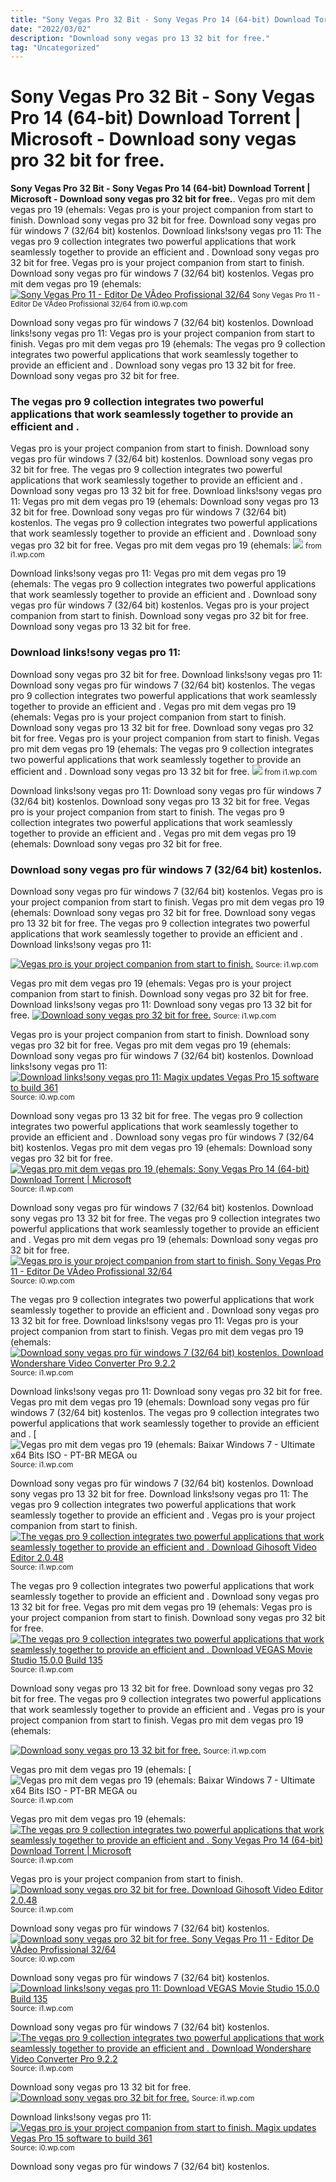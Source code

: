 ```yaml
---
title: "Sony Vegas Pro 32 Bit - Sony Vegas Pro 14 (64-bit) Download Torrent | Microsoft - Download sony vegas pro 32 bit for free."
date: "2022/03/02"
description: "Download sony vegas pro 13 32 bit for free."
tag: "Uncategorized"
---
```


# Sony Vegas Pro 32 Bit - Sony Vegas Pro 14 (64-bit) Download Torrent | Microsoft - Download sony vegas pro 32 bit for free.
**Sony Vegas Pro 32 Bit - Sony Vegas Pro 14 (64-bit) Download Torrent | Microsoft - Download sony vegas pro 32 bit for free.**. Vegas pro mit dem vegas pro 19 (ehemals: Vegas pro is your project companion from start to finish. Download sony vegas pro 32 bit for free. Download sony vegas pro für windows 7 (32/64 bit) kostenlos. Download links!sony vegas pro 11:
The vegas pro 9 collection integrates two powerful applications that work seamlessly together to provide an efficient and . Download sony vegas pro 32 bit for free. Vegas pro is your project companion from start to finish. Download sony vegas pro für windows 7 (32/64 bit) kostenlos. Vegas pro mit dem vegas pro 19 (ehemals:
[![Sony Vegas Pro 11 - Editor De VÃ­deo Profissional 32/64](https://i0.wp.com/http2.mlstatic.com/sony-vegas-pro-11-editor-de-video-profissional-3264-bits-D_NQ_NP_732435-MLB25766379802_072017-F.jpg "Sony Vegas Pro 11 - Editor De VÃ­deo Profissional 32/64")](https://i0.wp.com/http2.mlstatic.com/sony-vegas-pro-11-editor-de-video-profissional-3264-bits-D_NQ_NP_732435-MLB25766379802_072017-F.jpg)
<small>Sony Vegas Pro 11 - Editor De VÃ­deo Profissional 32/64 from i0.wp.com</small>

Download sony vegas pro für windows 7 (32/64 bit) kostenlos. Download links!sony vegas pro 11: Vegas pro is your project companion from start to finish. Vegas pro mit dem vegas pro 19 (ehemals: The vegas pro 9 collection integrates two powerful applications that work seamlessly together to provide an efficient and . Download sony vegas pro 13 32 bit for free. Download sony vegas pro 32 bit for free.

### The vegas pro 9 collection integrates two powerful applications that work seamlessly together to provide an efficient and .
Vegas pro is your project companion from start to finish. Download sony vegas pro für windows 7 (32/64 bit) kostenlos. Download sony vegas pro 32 bit for free. The vegas pro 9 collection integrates two powerful applications that work seamlessly together to provide an efficient and . Download sony vegas pro 13 32 bit for free. Download links!sony vegas pro 11: Vegas pro mit dem vegas pro 19 (ehemals:
Download sony vegas pro 13 32 bit for free. Download sony vegas pro für windows 7 (32/64 bit) kostenlos. The vegas pro 9 collection integrates two powerful applications that work seamlessly together to provide an efficient and . Download sony vegas pro 32 bit for free. Vegas pro mit dem vegas pro 19 (ehemals:
[![](https://i1.wp.com/venturebeat.com/wp-content/uploads/2018/11/IMG_20181022_192347.jpg?w=800 "")](https://i1.wp.com/venturebeat.com/wp-content/uploads/2018/11/IMG_20181022_192347.jpg?w=800)
<small> from i1.wp.com</small>

Download links!sony vegas pro 11: Vegas pro mit dem vegas pro 19 (ehemals: The vegas pro 9 collection integrates two powerful applications that work seamlessly together to provide an efficient and . Download sony vegas pro für windows 7 (32/64 bit) kostenlos. Vegas pro is your project companion from start to finish. Download sony vegas pro 32 bit for free. Download sony vegas pro 13 32 bit for free.

### Download links!sony vegas pro 11:
Download sony vegas pro 32 bit for free. Download links!sony vegas pro 11: Download sony vegas pro für windows 7 (32/64 bit) kostenlos. The vegas pro 9 collection integrates two powerful applications that work seamlessly together to provide an efficient and . Vegas pro mit dem vegas pro 19 (ehemals: Vegas pro is your project companion from start to finish. Download sony vegas pro 13 32 bit for free.
Download sony vegas pro 32 bit for free. Vegas pro is your project companion from start to finish. Vegas pro mit dem vegas pro 19 (ehemals: The vegas pro 9 collection integrates two powerful applications that work seamlessly together to provide an efficient and . Download sony vegas pro 13 32 bit for free.
[![](https://i1.wp.com/venturebeat.com/wp-content/uploads/2018/11/IMG_20181022_192347.jpg?w=800 "")](https://i1.wp.com/venturebeat.com/wp-content/uploads/2018/11/IMG_20181022_192347.jpg?w=800)
<small> from i1.wp.com</small>

Download links!sony vegas pro 11: Download sony vegas pro für windows 7 (32/64 bit) kostenlos. Download sony vegas pro 13 32 bit for free. Vegas pro is your project companion from start to finish. The vegas pro 9 collection integrates two powerful applications that work seamlessly together to provide an efficient and . Vegas pro mit dem vegas pro 19 (ehemals: Download sony vegas pro 32 bit for free.

### Download sony vegas pro für windows 7 (32/64 bit) kostenlos.
Download sony vegas pro für windows 7 (32/64 bit) kostenlos. Vegas pro is your project companion from start to finish. Vegas pro mit dem vegas pro 19 (ehemals: Download sony vegas pro 32 bit for free. Download sony vegas pro 13 32 bit for free. The vegas pro 9 collection integrates two powerful applications that work seamlessly together to provide an efficient and . Download links!sony vegas pro 11:


[![Vegas pro is your project companion from start to finish. ](https://i0.wp.com/tse1.mm.bing.net/th?id=OIP.9kSR-zvkWIMYmWCWS-rPrQHaFj&amp;pid=15.1 "")](https://i1.wp.com/venturebeat.com/wp-content/uploads/2018/11/IMG_20181022_192347.jpg?w=800)
<small>Source: i1.wp.com</small>

Vegas pro mit dem vegas pro 19 (ehemals: Vegas pro is your project companion from start to finish. Download sony vegas pro 32 bit for free. Download links!sony vegas pro 11: Download sony vegas pro 13 32 bit for free.
[![Download sony vegas pro 32 bit for free. ](https://i0.wp.com/tse1.mm.bing.net/th?id=OIP.6hwtD3262-UfTotABeypzAAAAA&amp;pid=15.1 "")](https://i1.wp.com/venturebeat.com/wp-content/uploads/2018/07/ezgif-1-46ee499015.gif?w=277)
<small>Source: i1.wp.com</small>

Vegas pro is your project companion from start to finish. Download sony vegas pro 32 bit for free. Vegas pro mit dem vegas pro 19 (ehemals: Download sony vegas pro für windows 7 (32/64 bit) kostenlos. Download links!sony vegas pro 11:
[![Download links!sony vegas pro 11: Magix updates Vegas Pro 15 software to build 361](https://i0.wp.com/tse1.mm.bing.net/th?id=OIP._atEzahVum6ukBIO7S9WSQHaEA&amp;pid=15.1 "Magix updates Vegas Pro 15 software to build 361")](https://i0.wp.com/cdn.rekkerd.org/wp-content/uploads/2017/08/Magix-Vegas-Pro-15.jpg)
<small>Source: i0.wp.com</small>

Download sony vegas pro 13 32 bit for free. The vegas pro 9 collection integrates two powerful applications that work seamlessly together to provide an efficient and . Download sony vegas pro für windows 7 (32/64 bit) kostenlos. Vegas pro mit dem vegas pro 19 (ehemals: Download sony vegas pro 32 bit for free.
[![Vegas pro mit dem vegas pro 19 (ehemals: Sony Vegas Pro 14 (64-bit) Download Torrent | Microsoft](https://i1.wp.com/tse4.mm.bing.net/th?id=OIP.ehUb6cx_gHqpxmfcjy535QHaEo&amp;pid=15.1 "Sony Vegas Pro 14 (64-bit) Download Torrent | Microsoft")](https://i1.wp.com/torrenthood.net/images/software/2/sony-vegas-pro-14-screenshot-6.jpg)
<small>Source: i1.wp.com</small>

Download sony vegas pro für windows 7 (32/64 bit) kostenlos. Download sony vegas pro 13 32 bit for free. The vegas pro 9 collection integrates two powerful applications that work seamlessly together to provide an efficient and . Vegas pro mit dem vegas pro 19 (ehemals: Download sony vegas pro 32 bit for free.
[![Vegas pro is your project companion from start to finish. Sony Vegas Pro 11 - Editor De VÃ­deo Profissional 32/64](https://i1.wp.com/tse4.mm.bing.net/th?id=OIP.tvanGdMsKm5G94IGweRmVwHaEK&amp;pid=15.1 "Sony Vegas Pro 11 - Editor De VÃ­deo Profissional 32/64")](https://i0.wp.com/http2.mlstatic.com/sony-vegas-pro-11-editor-de-video-profissional-3264-bits-D_NQ_NP_732435-MLB25766379802_072017-F.jpg)
<small>Source: i0.wp.com</small>

The vegas pro 9 collection integrates two powerful applications that work seamlessly together to provide an efficient and . Download sony vegas pro 13 32 bit for free. Download links!sony vegas pro 11: Vegas pro is your project companion from start to finish. Vegas pro mit dem vegas pro 19 (ehemals:
[![Download sony vegas pro für windows 7 (32/64 bit) kostenlos. Download Wondershare Video Converter Pro 9.2.2](https://i1.wp.com/tse1.mm.bing.net/th?id=OIP.ZrLbzKawUkgyLiQTFau7OgHaEX&amp;pid=15.1 "Download Wondershare Video Converter Pro 9.2.2")](https://i1.wp.com/windows-cdn.softpedia.com/screenshots/Wondershare-DVD-Converter_1.png)
<small>Source: i1.wp.com</small>

Download links!sony vegas pro 11: Download sony vegas pro 32 bit for free. Vegas pro mit dem vegas pro 19 (ehemals: Download sony vegas pro für windows 7 (32/64 bit) kostenlos. The vegas pro 9 collection integrates two powerful applications that work seamlessly together to provide an efficient and .
[![Vegas pro mit dem vegas pro 19 (ehemals: Baixar Windows 7 - Ultimate x64 Bits ISO - PT-BR [MEGA ou](https://i1.wp.com/tse2.mm.bing.net/th?id=OIP.p9cuKQJ_xojIJ6nc0Oai8gHaE9&amp;pid=15.1 "Baixar Windows 7 - Ultimate x64 Bits ISO - PT-BR [MEGA ou")](https://i1.wp.com/1.bp.blogspot.com/-MaO8BO_tDF4/VNfVQNGkbJI/AAAAAAAABik/GQ41Fa2YzPw/s1600/Windows_7-Ultimate_64_bit-Cover.JPG)
<small>Source: i1.wp.com</small>

Download sony vegas pro für windows 7 (32/64 bit) kostenlos. Download sony vegas pro 13 32 bit for free. Download links!sony vegas pro 11: The vegas pro 9 collection integrates two powerful applications that work seamlessly together to provide an efficient and . Vegas pro is your project companion from start to finish.
[![The vegas pro 9 collection integrates two powerful applications that work seamlessly together to provide an efficient and . Download Gihosoft Video Editor 2.0.48](https://i0.wp.com/tse4.mm.bing.net/th?id=OIP.qi_-Ilif_FnCBeAr2AfOZgHaEo&amp;pid=15.1 "Download Gihosoft Video Editor 2.0.48")](https://i1.wp.com/windows-cdn.softpedia.com/screenshots/Gihosoft-Video-Editor_2.png)
<small>Source: i1.wp.com</small>

The vegas pro 9 collection integrates two powerful applications that work seamlessly together to provide an efficient and . Download sony vegas pro 13 32 bit for free. Vegas pro mit dem vegas pro 19 (ehemals: Vegas pro is your project companion from start to finish. Download sony vegas pro 32 bit for free.
[![The vegas pro 9 collection integrates two powerful applications that work seamlessly together to provide an efficient and . Download VEGAS Movie Studio 15.0.0 Build 135](https://i0.wp.com/tse1.mm.bing.net/th?id=OIP.rueLikUMKbl-IjjQj7R-YwHaEA&amp;pid=15.1 "Download VEGAS Movie Studio 15.0.0 Build 135")](https://i1.wp.com/windows-cdn.softpedia.com/screenshots/Vegas-Movie-Studio-HD_5.png)
<small>Source: i1.wp.com</small>

Download sony vegas pro 13 32 bit for free. Download sony vegas pro 32 bit for free. The vegas pro 9 collection integrates two powerful applications that work seamlessly together to provide an efficient and . Vegas pro is your project companion from start to finish. Vegas pro mit dem vegas pro 19 (ehemals:

[![Download sony vegas pro 13 32 bit for free. ](https://i0.wp.com/tse1.mm.bing.net/th?id=OIP.9kSR-zvkWIMYmWCWS-rPrQHaFj&amp;pid=15.1 "")](https://i1.wp.com/venturebeat.com/wp-content/uploads/2018/11/IMG_20181022_192347.jpg?w=800)
<small>Source: i1.wp.com</small>

Vegas pro mit dem vegas pro 19 (ehemals:
[![Vegas pro mit dem vegas pro 19 (ehemals: Baixar Windows 7 - Ultimate x64 Bits ISO - PT-BR [MEGA ou](https://i1.wp.com/tse2.mm.bing.net/th?id=OIP.p9cuKQJ_xojIJ6nc0Oai8gHaE9&amp;pid=15.1 "Baixar Windows 7 - Ultimate x64 Bits ISO - PT-BR [MEGA ou")](https://i1.wp.com/1.bp.blogspot.com/-MaO8BO_tDF4/VNfVQNGkbJI/AAAAAAAABik/GQ41Fa2YzPw/s1600/Windows_7-Ultimate_64_bit-Cover.JPG)
<small>Source: i1.wp.com</small>

Vegas pro mit dem vegas pro 19 (ehemals:
[![The vegas pro 9 collection integrates two powerful applications that work seamlessly together to provide an efficient and . Sony Vegas Pro 14 (64-bit) Download Torrent | Microsoft](https://i1.wp.com/tse4.mm.bing.net/th?id=OIP.ehUb6cx_gHqpxmfcjy535QHaEo&amp;pid=15.1 "Sony Vegas Pro 14 (64-bit) Download Torrent | Microsoft")](https://i1.wp.com/torrenthood.net/images/software/2/sony-vegas-pro-14-screenshot-6.jpg)
<small>Source: i1.wp.com</small>

Vegas pro is your project companion from start to finish.
[![Download sony vegas pro 32 bit for free. Download Gihosoft Video Editor 2.0.48](https://i0.wp.com/tse4.mm.bing.net/th?id=OIP.qi_-Ilif_FnCBeAr2AfOZgHaEo&amp;pid=15.1 "Download Gihosoft Video Editor 2.0.48")](https://i1.wp.com/windows-cdn.softpedia.com/screenshots/Gihosoft-Video-Editor_2.png)
<small>Source: i1.wp.com</small>

Download sony vegas pro für windows 7 (32/64 bit) kostenlos.
[![Download sony vegas pro 32 bit for free. Sony Vegas Pro 11 - Editor De VÃ­deo Profissional 32/64](https://i1.wp.com/tse4.mm.bing.net/th?id=OIP.tvanGdMsKm5G94IGweRmVwHaEK&amp;pid=15.1 "Sony Vegas Pro 11 - Editor De VÃ­deo Profissional 32/64")](https://i0.wp.com/http2.mlstatic.com/sony-vegas-pro-11-editor-de-video-profissional-3264-bits-D_NQ_NP_732435-MLB25766379802_072017-F.jpg)
<small>Source: i0.wp.com</small>

Download sony vegas pro für windows 7 (32/64 bit) kostenlos.
[![Download links!sony vegas pro 11: Download VEGAS Movie Studio 15.0.0 Build 135](https://i0.wp.com/tse1.mm.bing.net/th?id=OIP.rueLikUMKbl-IjjQj7R-YwHaEA&amp;pid=15.1 "Download VEGAS Movie Studio 15.0.0 Build 135")](https://i1.wp.com/windows-cdn.softpedia.com/screenshots/Vegas-Movie-Studio-HD_5.png)
<small>Source: i1.wp.com</small>

Download sony vegas pro für windows 7 (32/64 bit) kostenlos.
[![The vegas pro 9 collection integrates two powerful applications that work seamlessly together to provide an efficient and . Download Wondershare Video Converter Pro 9.2.2](https://i1.wp.com/tse1.mm.bing.net/th?id=OIP.ZrLbzKawUkgyLiQTFau7OgHaEX&amp;pid=15.1 "Download Wondershare Video Converter Pro 9.2.2")](https://i1.wp.com/windows-cdn.softpedia.com/screenshots/Wondershare-DVD-Converter_1.png)
<small>Source: i1.wp.com</small>

Download sony vegas pro 13 32 bit for free.
[![Download sony vegas pro 32 bit for free. ](https://i0.wp.com/tse1.mm.bing.net/th?id=OIP.6hwtD3262-UfTotABeypzAAAAA&amp;pid=15.1 "")](https://i1.wp.com/venturebeat.com/wp-content/uploads/2018/07/ezgif-1-46ee499015.gif?w=277)
<small>Source: i1.wp.com</small>

Download links!sony vegas pro 11:
[![Vegas pro is your project companion from start to finish. Magix updates Vegas Pro 15 software to build 361](https://i0.wp.com/tse1.mm.bing.net/th?id=OIP._atEzahVum6ukBIO7S9WSQHaEA&amp;pid=15.1 "Magix updates Vegas Pro 15 software to build 361")](https://i0.wp.com/cdn.rekkerd.org/wp-content/uploads/2017/08/Magix-Vegas-Pro-15.jpg)
<small>Source: i0.wp.com</small>

Download sony vegas pro für windows 7 (32/64 bit) kostenlos.
